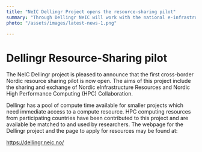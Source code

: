 ```yaml
---
title: "NeIC Dellingr Project opens the resource-sharing pilot"
summary: "Through Dellingr NeIC will work with the national e-infrastructure providers to define a functional framework for resource sharing that will recognize and build upon the unique strengths of each provider to advance research in each of the respective countries and within the Nordic region overall."
photo: "/assets/images/latest-news-1.png"

---
```

# Dellingr Resource-Sharing pilot

The NeIC Dellingr project is pleased to announce that the first cross-border Nordic resource sharing pilot is now open.
The aims of this project include the sharing and exchange of Nordic eInfrastructure Resources and Nordic High Performance
Computing (HPC) Collaboration.

Dellingr has a pool of compute time available for smaller projects which need immediate access to a compute resource. HPC
computing resources from participating countries have been contributed to this project and are available be matched to and
used by researchers. The webpage for the Dellingr project and the page to apply for resources may be found at:

https://dellingr.neic.no/


